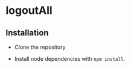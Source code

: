 # logoutAll

## Installation

- Clone the repository


- Install node dependencies with `npm install`.
